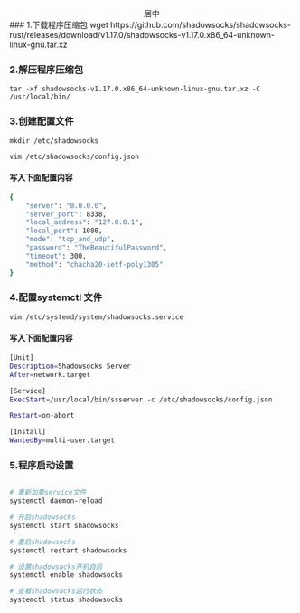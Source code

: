 <center>居中</center>
### 1.下载程序压缩包
    wget https://github.com/shadowsocks/shadowsocks-rust/releases/download/v1.17.0/shadowsocks-v1.17.0.x86_64-unknown-linux-gnu.tar.xz


### 2.解压程序压缩包
    tar -xf shadowsocks-v1.17.0.x86_64-unknown-linux-gnu.tar.xz -C /usr/local/bin/

### 3.创建配置文件
    mkdir /etc/shadowsocks

    vim /etc/shadowsocks/config.json


#### 写入下面配置内容
```bash
{
    "server": "0.0.0.0",
    "server_port": 8338,
    "local_address": "127.0.0.1",
    "local_port": 1080,
    "mode": "tcp_and_udp",
    "password": "TheBeautifulPassword",
    "timeout": 300,
    "method": "chacha20-ietf-poly1305"
}
```
### 4.配置systemctl 文件
    vim /etc/systemd/system/shadowsocks.service


#### 写入下面配置内容
```bash
[Unit]
Description=Shadowsocks Server
After=network.target

[Service]
ExecStart=/usr/local/bin/ssserver -c /etc/shadowsocks/config.json

Restart=on-abort

[Install]
WantedBy=multi-user.target
```
### 5.程序启动设置

```bash

# 重新加载service文件
systemctl daemon-reload 

# 开启shadowsocks 
systemctl start shadowsocks 

# 重启shadowsocks
systemctl restart shadowsocks

# 设置shadowsocks开机自启
systemctl enable shadowsocks 

# 查看shadowsocks运行状态
systemctl status shadowsocks 

```
